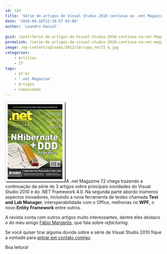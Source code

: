 ```yaml
---
id: 124
title: 'Série de artigos de Visual Studio 2010 continua na .net Magazine 72'
date: '2010-04-18T22:30:57-03:00'
author: 'Leandro Daniel'

guid: /post/Serie-de-artigos-de-Visual-Studio-2010-continua-na-net-Magazine-72.aspx
permalink: /serie-de-artigos-de-visual-studio-2010-continua-na-net-magazine-72/
image: /wp-content/uploads/2012/10/capa_net72_G.jpg
categories:
    - Articles
    - IT
tags:
    - pt-br
    - '.net Magazine'
    - Artigos
    - Comunidade
---
```


![capa_net72_g](/assets/pics/capa_net72_g_1.jpg "capa_net72_g")A .net Magazine 72 chega trazendo a continuação da série de 3 artigos sobre principais novidades do Visual Studio 2010 e do .NET Framework 4.0. Na segunda parte abordo inúmeros aspectos inovadores, incluindo a nova ferramenta de testes chamada **Test and Lab Manager**, interoperabilidade com o Office, melhorias no **WPF**, o novo **Entity Framework** entre outros.

A revista conta com outros artigos muito interessantes, dentre eles destaco o do meu amigo [Fábio Margarito](http://www.mgrtconsultoria.com/blog/), que fala sobre *refactoring*.

Se você quiser tirar alguma dúvida sobre a série de Visual Studio 2010 fique a vontade para [entrar em contato comigo](/contact/).

Boa leitura!
